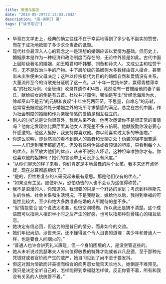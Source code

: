 ```yaml
---
title: 傲慢与偏见
date: "2018-05-29T22:12:03.284Z"
description: "简·奥斯汀 著"
tags: ["读书笔记"]
---
```


* 毕竟在文学史上，经典的确立往往不在于幸运地得到了多少名不副实的赞誉，而在于成功地抵御了多少求全责备的诋毁。
* 现代社会最深入人心的观念之一是理想的婚姻应该以爱情为基础。但历史上，婚姻原本是作为一种经济和政治制度而存在的，无论中外皆是如此。古代中国上层阶级著名的婚姻，如王昭君和呼韩邪、刘备和孙夫人、文成公主和松赞干布，无不是政治斗争的产物。中下层阶级的婚姻则大多数经由媒人撮合，甚至尚未出生便由父母决定；这种以传宗接代为目的的婚姻自然和爱情没有关系，大量流传至今的诗歌充分证明了这一点。以“十年一觉扬州梦，赢得青楼薄幸名”的杜牧为例，《全唐诗》收录其遗作494首，竟然没有一首赠给他的妻子裴氏，献给妓女的倒是有五首。杜牧并非孤例，哪怕是写出“曾经沧海难为水，除却巫山不是云”的元稹和哀叹“十年生死两茫茫，不思量，自难忘”的苏轼，也常常去妓院这种处于婚姻之外的场所寻求情感的满足。总之在古代中国，作为社会制度的婚姻和作为亲密情感的爱情是相互独立的。
* 别人的讨好总是让你很意外，我就从来不会。他再次邀请你不是很正常的事情吗？他肯定发现你比舞厅里其他女人漂亮差不多五倍啊。他献殷勤你没必要心怀感激的。他这人挺好，我支持你喜欢他。你以前喜欢过太多的笨蛋啦。”
* 你这么聪明，却竟然真的看不到别人的愚蠢和无聊之处！伪装的坦率很普遍——人们走到哪里都能遇见。但没有任何伪饰或者预谋的坦率，只看到每个人的优点，甚至放大他们的优点，从来不说别人坏话，这种坦率唯独你才有。你也喜欢他的姐妹吗？她们的言谈举止可没那么有风度。”
* “从你们聊天的样子来看，你们肯定是本地最蠢的两个女孩。我本来还有点怀疑，现在总算彻底相信了。”
* “是的，但性格复杂的人研究起来最有意思。那是他们仅有的优点。”
* “如果没有主见，随便听从，恐怕劝告的人也不会认为这值得称赞。”
* 我不是浪漫的人，你知道的。我想要的只是一个舒适的家庭；考虑到科林斯先生的性格、社会关系和生活境况，不是我瞎说，嫁给他以后，我得到幸福的可能性比较大，至少和绝大多数准备结婚的人所期待的差不多。”
* “但‘情投意合’这个说法太老套，也很空洞模糊，所以我还是搞不清楚。这个成语既可以指两人相识半小时之后产生的好感，也可以指那种刻骨铭心的相互依恋。
* 她决定有信必回，但这为的是昔日的情分，而非如今的交谊。
* 她们年纪尚幼，涉世未深，还不懂得这个令人沮丧的道理：美少年和普通人一样，也是要食人间烟火的。”
* “普通人也许会讲究礼义廉耻，但一个身陷困境的人，是没空管这些的。
* 她从未听说过凯瑟琳夫人有何值得敬畏的特殊才能或者非凡品德，至于那种光凭钱财或者官阶而产生的威严，她自问见到了尚不至于要发抖。
* 但这对因为情欲而非美德而结合的痴男怨女能否天长地久，她倒是不难预见。
* 我只是决定全听自己的，怎样能得到幸福就怎样做，反正你管不着，所有和我没有关系的人统统管不着。”
